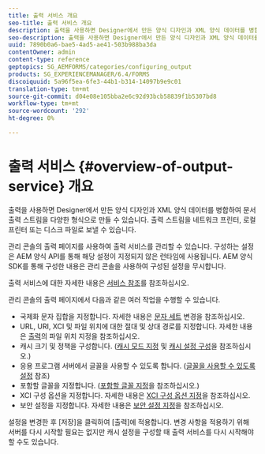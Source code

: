 ```yaml
---
title: 출력 서비스 개요
seo-title: 출력 서비스 개요
description: 출력을 사용하면 Designer에서 만든 양식 디자인과 XML 양식 데이터를 병합하여 문서 출력 스트림을 다양한 형식으로 만들 수 있습니다.
seo-description: 출력을 사용하면 Designer에서 만든 양식 디자인과 XML 양식 데이터를 병합하여 문서 출력 스트림을 다양한 형식으로 만들 수 있습니다.
uuid: 7890b0a6-bae5-4ad5-ae41-503b988ba3da
contentOwner: admin
content-type: reference
geptopics: SG_AEMFORMS/categories/configuring_output
products: SG_EXPERIENCEMANAGER/6.4/FORMS
discoiquuid: 5a96f5ea-6fe3-44b1-b314-14097b9e9c01
translation-type: tm+mt
source-git-commit: d04e08e105bba2e6c92d93bcb58839f1b5307bd8
workflow-type: tm+mt
source-wordcount: '292'
ht-degree: 0%

---
```



# 출력 서비스 {#overview-of-output-service} 개요

출력을 사용하면 Designer에서 만든 양식 디자인과 XML 양식 데이터를 병합하여 문서 출력 스트림을 다양한 형식으로 만들 수 있습니다. 출력 스트림을 네트워크 프린터, 로컬 프린터 또는 디스크 파일로 보낼 수 있습니다.

관리 콘솔의 출력 페이지를 사용하여 출력 서비스를 관리할 수 있습니다. 구성하는 설정은 AEM 양식 API를 통해 해당 설정이 지정되지 않은 런타임에 사용됩니다. AEM 양식 SDK를 통해 구성한 내용은 관리 콘솔을 사용하여 구성된 설정을 무시합니다.

출력 서비스에 대한 자세한 내용은 [서비스 참조](https://www.adobe.com/go/learn_aemforms_services_61)를 참조하십시오.

관리 콘솔의 출력 페이지에서 다음과 같은 여러 작업을 수행할 수 있습니다.

* 국제화 문자 집합을 지정합니다. 자세한 내용은 [문자 세트](/help/forms/using/admin-help/change-character-set.md#change-the-character-set) 변경을 참조하십시오.
* URL, URI, XCI 및 파일 위치에 대한 절대 및 상대 경로를 지정합니다. 자세한 내용은 [출력](/help/forms/using/admin-help/specify-file-locations-output.md#specify-file-locations-for-output)의 파일 위치 지정을 참조하십시오.
* 캐시 크기 및 정책을 구성합니다. ([캐시 모드 지정](/help/forms/using/admin-help/configuring-caching-output.md#specifying-the-cache-mode) 및 [캐시 설정 구성](/help/forms/using/admin-help/configuring-caching-output.md#configuring-cache-settings)을 참조하십시오.)
* 응용 프로그램 서버에서 글꼴을 사용할 수 있도록 합니다. ([글꼴을 사용할 수 있도록 설정](/help/forms/using/admin-help/make-fonts-available.md#make-fonts-available) 참조)
* 포함할 글꼴을 지정합니다. ([포함할 글꼴 지정](/help/forms/using/admin-help/specify-fonts-embed.md#specify-fonts-to-embed)을 참조하십시오.)
* XCI 구성 옵션을 지정합니다. 자세한 내용은 [XCI 구성 옵션 지정](/help/forms/using/admin-help/specify-xci-configuration-options.md#specify-xci-configuration-options)을 참조하십시오.
* 보안 설정을 지정합니다. 자세한 내용은 [보안 설정 지정](/help/forms/using/admin-help/specify-security-settings.md#specify-security-settings)을 참조하십시오.

설정을 변경한 후 [저장]을 클릭하여 [출력]에 적용합니다. 변경 사항을 적용하기 위해 서버를 다시 시작할 필요는 없지만 캐시 설정을 구성할 때 출력 서비스를 다시 시작해야 할 수도 있습니다.
